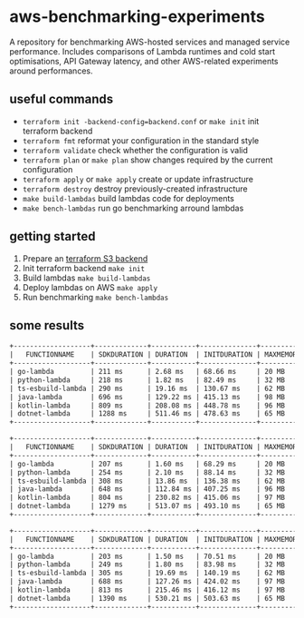 # aws-benchmarking-experiments

A repository for benchmarking AWS-hosted services and managed service performance. Includes comparisons of Lambda runtimes and cold start optimisations, API Gateway latency, and other AWS-related experiments around performances.

## useful commands

- `terraform init -backend-config=backend.conf` or `make init` init terraform backend
- `terraform fmt` reformat your configuration in the standard style
- `terraform validate` check whether the configuration is valid
- `terraform plan` or `make plan` show changes required by the current configuration
- `terraform apply` or `make apply` create or update infrastructure
- `terraform destroy` destroy previously-created infrastructure
- `make build-lambdas` build lambdas code for deployments
- `make bench-lambdas` run go benchmarking arround lambdas

## getting started

1. Prepare an [terraform S3 backend](https://github.com/klemjul/cdk-terraform-backend-s3)
2. Init terraform backend `make init`
3. Build lambdas `make build-lambdas`
4. Deploy lambdas on AWS `make apply`
5. Run benchmarking `make bench-lambdas`

## some results

```txt
+-------------------+-------------+-----------+--------------+---------------+
|   FUNCTIONNAME    | SDKDURATION | DURATION  | INITDURATION | MAXMEMORUUSED |
+-------------------+-------------+-----------+--------------+---------------+
| go-lambda         | 211 ms      | 2.68 ms   | 68.66 ms     | 20 MB         |
| python-lambda     | 218 ms      | 1.82 ms   | 82.49 ms     | 32 MB         |
| ts-esbuild-lambda | 290 ms      | 19.16 ms  | 130.67 ms    | 62 MB         |
| java-lambda       | 696 ms      | 129.22 ms | 415.13 ms    | 98 MB         |
| kotlin-lambda     | 809 ms      | 208.08 ms | 448.78 ms    | 96 MB         |
| dotnet-lambda     | 1288 ms     | 511.46 ms | 478.63 ms    | 65 MB         |
+-------------------+-------------+-----------+--------------+---------------+

+-------------------+-------------+-----------+--------------+---------------+
|   FUNCTIONNAME    | SDKDURATION | DURATION  | INITDURATION | MAXMEMORUUSED |
+-------------------+-------------+-----------+--------------+---------------+
| go-lambda         | 207 ms      | 1.60 ms   | 68.29 ms     | 20 MB         |
| python-lambda     | 254 ms      | 2.10 ms   | 88.14 ms     | 32 MB         |
| ts-esbuild-lambda | 308 ms      | 13.86 ms  | 136.38 ms    | 62 MB         |
| java-lambda       | 648 ms      | 112.84 ms | 407.25 ms    | 96 MB         |
| kotlin-lambda     | 804 ms      | 230.82 ms | 415.06 ms    | 97 MB         |
| dotnet-lambda     | 1279 ms     | 513.07 ms | 493.10 ms    | 65 MB         |
+-------------------+-------------+-----------+--------------+---------------+

+-------------------+-------------+-----------+--------------+---------------+
|   FUNCTIONNAME    | SDKDURATION | DURATION  | INITDURATION | MAXMEMORUUSED |
+-------------------+-------------+-----------+--------------+---------------+
| go-lambda         | 203 ms      | 1.50 ms   | 70.51 ms     | 20 MB         |
| python-lambda     | 249 ms      | 1.80 ms   | 83.98 ms     | 32 MB         |
| ts-esbuild-lambda | 305 ms      | 19.69 ms  | 140.19 ms    | 62 MB         |
| java-lambda       | 688 ms      | 127.26 ms | 424.02 ms    | 97 MB         |
| kotlin-lambda     | 813 ms      | 215.46 ms | 416.12 ms    | 97 MB         |
| dotnet-lambda     | 1390 ms     | 530.21 ms | 503.63 ms    | 65 MB         |
+-------------------+-------------+-----------+--------------+---------------+
```
